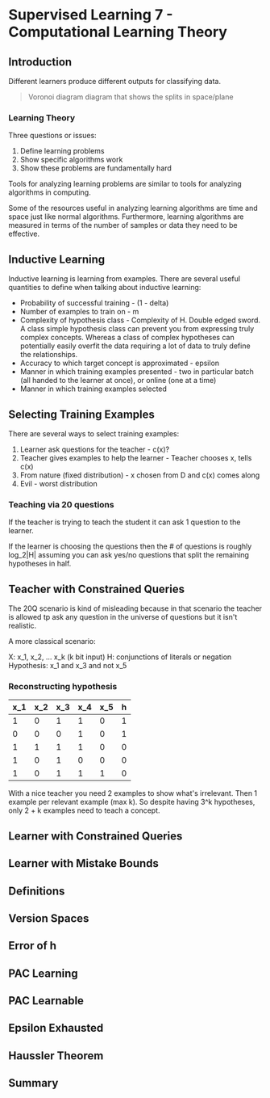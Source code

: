 # Supervised Learning 7 - Computational Learning Theory

## Introduction

Different learners produce different outputs for classifying data.

> Voronoi diagram diagram that shows the splits in space/plane

### Learning Theory

Three questions or issues:

1. Define learning problems
2. Show specific algorithms work
3. Show these problems are fundamentally hard

Tools for analyzing learning problems are similar to tools for analyzing algorithms in computing.

Some of the resources useful in analyzing learning algorithms are time and space just like normal algorithms. Furthermore, learning algorithms are measured in terms of the number of samples or data they need to be effective.

## Inductive Learning

Inductive learning is learning from examples. There are several useful quantities to define when talking about inductive learning:

- Probability of successful training - (1 - delta)
- Number of examples to train on - m
- Complexity of hypothesis class - Complexity of H. Double edged sword. A class simple hypothesis class can prevent you from expressing truly complex concepts. Whereas a class of complex hypotheses can potentially easily overfit the data requiring a lot of data to truly define the relationships.
- Accuracy to which target concept is approximated - epsilon
- Manner in which training examples presented - two in particular batch (all handed to the learner at once), or online (one at a time)
- Manner in which training examples selected

## Selecting Training Examples

There are several ways to select training examples:
1. Learner ask questions for the teacher - c(x)?
2. Teacher gives examples to help the learner - Teacher  chooses x, tells c(x)
3. From nature (fixed distribution) - x chosen from D and c(x) comes along
4. Evil - worst distribution

### Teaching via 20 questions

If the teacher is trying to teach the student it can ask 1 question to the learner.

If the learner is choosing the questions then the # of questions is roughly log_2|H| assuming you can ask yes/no questions that split the remaining hypotheses in half.

## Teacher with Constrained Queries

The 20Q scenario is kind of misleading because in that scenario the teacher is allowed tp ask any question in the universe of questions but it isn't realistic.

A more classical scenario:

X: x_1, x_2, ... x_k (k bit input)
H: conjunctions of literals or negation
Hypothesis: x_1 and x_3 and not x_5

### Reconstructing hypothesis

| x_1 | x_2 | x_3 | x_4 | x_5 | h | 
| --- | --- | --- | --- | --- | - | 
| 1   | 0   | 1   | 1   | 0   | 1 | 
| 0   | 0   | 0   | 1   | 0   | 1 | 
| 1   | 1   | 1   | 1   | 0   | 0 | 
| 1   | 0   | 1   | 0   | 0   | 0 | 
| 1   | 0   | 1   | 1   | 1   | 0 | 

With a nice teacher you need 2 examples to show what's irrelevant. Then 1 example per relevant example (max k). So despite having 3^k hypotheses, only 2 + k examples need to teach a concept. 

## Learner with Constrained Queries



## Learner with Mistake Bounds



## Definitions



## Version Spaces



## Error of h



## PAC Learning



## PAC Learnable



## Epsilon Exhausted



## Haussler Theorem



## Summary

